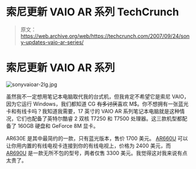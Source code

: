 # 索尼更新 VAIO AR 系列 TechCrunch

> 原文：<https://web.archive.org/web/https://techcrunch.com/2007/09/24/sony-updates-vaio-ar-series/>

# 索尼更新 VAIO AR 系列

![sonyvaioar-2lg.jpg](img/2ac4479c7a2c15ff36403a06e5d0d3dd.png)

虽然我不一定想用笔记本电脑取代我的台式机，但我肯定不希望它是索尼 VAIO，因为它运行 Windows，我们都知道 CG ~~有多讨厌~~喜欢 M$。你不想拥有一张蓝光卡和有线卡吗？我知道我需要，17 英寸的 VAIO AR 系列笔记本电脑就是这种情况，它们也配备了英特尔酷睿 2 双核 T7250 和 T7500 处理器。这三款机型都配备了 160GB 硬盘和 GeForce 8M 显卡。

AR630E 是其中最简约的一款，只有蓝光版本，售价 1700 美元。 [AR660U](https://web.archive.org/web/20221005115434/http://www.sonystyle.com/webapp/wcs/stores/servlet/ProductDisplay?catalogId=10551&storeId=10151&langId=-1&productId=8198552921665243857) 可以让你用内置的有线电视卡连接到你的有线电视上，价格为 2400 美元，而 [AR690U](https://web.archive.org/web/20221005115434/http://www.sonystyle.com/webapp/wcs/stores/servlet/ProductDisplay?catalogId=10551&storeId=10151&langId=-1&productId=8198552921665243858) 是一款无所不包的型号，两者仅售 3300 美元。我觉得这对我来说有点太贵了。